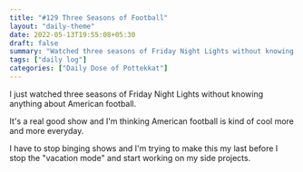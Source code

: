 ```yaml
---
title: "#129 Three Seasons of Football"
layout: "daily-theme"
date: 2022-05-13T19:55:08+05:30
draft: false
summary: "Watched three seasons of Friday Night Lights without knowing anything about American football."
tags: ["daily log"]
categories: ["Daily Dose of Pottekkat"]
---
```


I just watched three seasons of Friday Night Lights without knowing anything about American football.

It's a real good show and I'm thinking American football is kind of cool more and more everyday.

I have to stop binging shows and I'm trying to make this my last before I stop the "vacation mode" and start working on my side projects.
